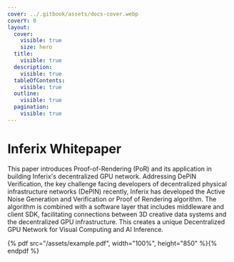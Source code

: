 ```yaml
---
cover: ../.gitbook/assets/docs-cover.webp
coverY: 0
layout:
  cover:
    visible: true
    size: hero
  title:
    visible: true
  description:
    visible: true
  tableOfContents:
    visible: true
  outline:
    visible: true
  pagination:
    visible: true
---
```


# Inferix Whitepaper

This paper introduces Proof-of-Rendering (PoR) and its application in building Inferix's decentralized GPU network. Addressing DePIN Verification, the key challenge facing developers of decentralized physical infrastructure networks (DePIN) recently, Inferix has developed the Active Noise Generation and Verification or Proof of Rendering algorithm. The algorithm is combined with a software layer that includes middleware and client SDK, facilitating connections between 3D creative data systems and the decentralized GPU infrastructure. This creates a unique Decentralized GPU Network for Visual Computing and AI Inference.

{% pdf src="/assets/example.pdf", width="100%", height="850" %}{% endpdf %}
